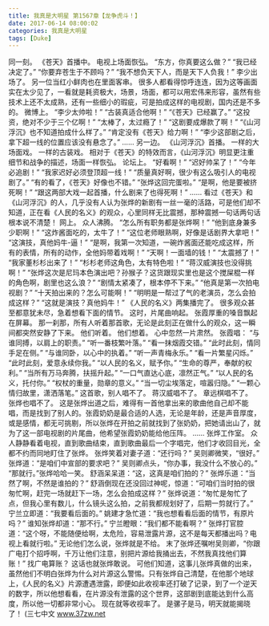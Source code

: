 ```yaml
---
title: 我真是大明星 第1567章【龙争虎斗！】
date: 2017-06-14 08:00:02
categories: 我真是大明星
tags: [Duke]
---
```


同一刻。
《苍天》首播中。
电视上场面恢弘。
“东方，你真要这么做？”
“我已经决定了。”
“你要弃苍生于不顾吗？”
“我不想负天下人，而是天下人负我！”
李少出场了。
另一位当红小鲜肉也在里面客串。
很多人都看得惊呼连连，因为这等画面实在太少见了，一看就是耗资极大，场景，场面，都可以用宏伟来形容，虽然有些技术上还不太成熟，还有一些细小的瑕疵，可是拍成这样的电视剧，国内还是不多的。
微博上。
“李少太帅啦！”
“古装真适合他啊！”
“《苍天》已经赢了。”
“这投资，绝对不少于三个亿啊！”
“太棒了，太过瘾了！”
“这剧要成爆款了啊！”
“《山河浮沉》也不知道拍成什么样了。”
“肯定没有《苍天》给力啊！”
“李少这部剧之后，拿下超一线的位置应该没有悬念了。”
……
另一边。
《山河浮沉》首播。
一样的大场面戏。
一样的古装戏。
相对于《苍天》的特效而言，《山河浮沉》明显更注重细节和战争的描述，场面一样恢弘。
论坛上。
“好看啊！”
“迟好帅呆了！”
“今年必追剧！”
“我家迟好必须登顶超一线！”
“质量真好啊，很少有这么吸引人的电视剧了。”
“有的看了，《苍天》好像也不错。”
“张烨这回完蛋啦。”
“是啊，他是要被挤死啊！”
“跟这两部大戏一起首播，什么剧来了也得死啊！”
……
看过《苍天》和《山河浮沉》的人，几乎没有人认为张烨的新剧有一丝一毫的活路，可是他们却不知道，正在看《人民的名义》的观众，心里同样无比震撼，那种震撼一句话两句话根本说不清楚！
网上。
众人沸腾。
“怎么所有职务都是张烨啊！”
“他到底身兼多少职啊！”
“这炸酱面吃的，太牛了！”
“这位老师眼熟啊，好像是话剧界大拿吧！”
“这演技，真他妈牛-逼！”
“是啊，我第一次知道，一碗炸酱面还能吃成这样，所有的表情，所有的动作，全他妈带着戏啊！”
“天啊！一面墙的钱！”
“太震撼了！”
“我家董杉杉出来了！”
“杉杉老师这角色，太有特色啦！”
“蒋汉威演技也没得挑啊！”
“张烨这次是尼玛本色演出吧？孙猴子？这货跟现实里也是这个搅屎棍一样的角色啊，剧里也这么浪？”
“剧情太紧凑了，根本停不下来。”
“他真是第一次拍电视剧？”
“十天拍出来的？怎么可能啊！”
“明明是一帮过了气的老演员，怎么会拍成这样？”
“这就是演技？真他妈牛！”
《人民的名义》两集播完了。
很多观众甚至都意犹未尽，急着想看下面的情节。
这时，片尾曲响起。
张霞厚重的嗓音飘起在屏幕。
那一刹那，所有人听着那首歌，无论是此刻正在做什么的观众，这一瞬间都突然安静了下来。
他们听着。
他们想着。
心中忽然一片肃然。
张霞唱：
“与谁同搏，以肩上的职责。”
“听一番枝繁叶落。”
“看一抹烟霞交错。”
“此时此刻，情同手足在侧。”
“与谁同卧，以心中的执着。”
“听一声青梅永乐。”
“看一片繁星闪烁。”
“此时此刻，爱意永续你我。”
“以人民的名义，赋予你。”
“生命的尊严，奉献的权利。”
“当所有万马奔腾，扶摇升起。”
“一口气直达心底，凛然正气。”
“以人民的名义，托付你。”
“权杖的重量，勋章的意义。”
“当一切尘埃落定，喧嚣归隐。”
“一颗心情归故里，潇洒落笔。”
这首歌，别人唱不了。
蒋汉威唱不了。
章远棋唱不了。
张烨也唱不了。
这是张烨出道之后，难得有一首他拿出来的歌曲他自己却不能唱，而是找到了别人的。张霞奶奶是最合适的人选，无论是年龄，还是声音厚度，或是感情，都无可挑剔，所以张烨在开拍之前就找到了张奶奶，把她请出山了，就为了这一部电视剧的片尾曲，他希望张霞奶奶能给他压阵。
……
张烨工作室。
众人静静看着电视，直到歌曲结束，直到歌曲最后一个字唱完，他们才收回目光，全都不约而同地盯住了张烨。
张烨笑着对妻子道：“还行吗？”
吴则卿微笑，“很好。”
张烨道：“是咱们中宣部的要求吧？”
吴则卿点头，“你办事，我没什么不放心的。”
“那就行。”张烨哈哈一笑。
舒涵呆呆道：“这，这真是咱们拍的？”
张烨乐道：“当然了啊，不然是谁拍的？”
舒涵倒现在还没回过神呢，惊道：“可咱们当时拍的很匆忙啊，赶完一场就赶下一场，怎么会拍成这样？”
张烨说道：“匆忙是匆忙了点，但我心里有数儿，什么镜头这么拍，之前我都规划好了，后期一剪就行了。”
宁兰立即道：“我要看后面的。”
姚建才急忙道：“我也想看看后面的情节，有原片吗？”
谁知张烨却道：“那不行。”
宁兰瞪眼：“我们都不能看啊？”
张烨打官腔道：“这个呀，不能随便给啊，太危险，容易泄露片源，这不是每天都播出吗？电视上看就行啦。”
无论他们怎么说，张烨就是不给。
末了张烨还嘱咐吴则卿，“你跟广电打个招呼啊，千万让他们注意，别把片源给我捅出去，不然我真找他们算账！”
找广电算账？
这话也就张烨敢说。
可他们知道，这事儿张烨真做的出来，虽然他们不明白张烨为什么对片源这么警惕。只有张烨自己清楚，在他那个地球上，《人民的名义》片源遭遇泄露，即便如此收视率还打破了记录，到了一个逆天的数字，所以他想看看，在片源没有泄露的这个世界，这部剧到底能达到什么高度，所以他一切都非常小心。
现在就等收视率了。
是骡子是马，明天就能揭晓了！
(三七中文 www.37zw.net